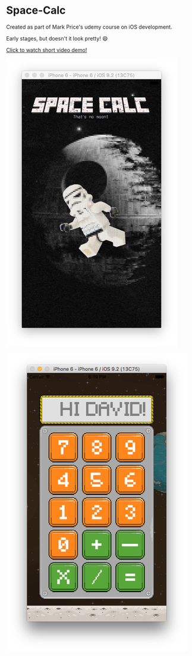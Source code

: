 # Space-Calc
Created as part of Mark Price's udemy course on iOS development.

Early stages, but doesn't it look pretty! :smile:

[Click to watch short video demo!](https://github.com/davenewt/Space-Calc/blob/master/space-calc-demo-01.mp4)

![Image of Space Calculator Loading Screen](https://github.com/davenewt/Space-Calc/blob/master/space-calc-02-loading.png)

![Image of Space Calculator v1 Main Screen](https://github.com/davenewt/Space-Calc/blob/master/space-calc-screenshot-01.png)


